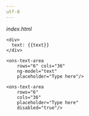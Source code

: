 ```yaml
---
utf-8
---
```


*index.html*

    <div>
      text: {{text}}
    </div>

    <ons-text-area 
    	rows="6" cols="36" 
    	ng-model="text" 
    	placeholder="Type here"/>  

    <ons-text-area 
    	rows="6" 
    	cols="36" 
    	placeholder="Type here" 
    	disabled="true"/>
  